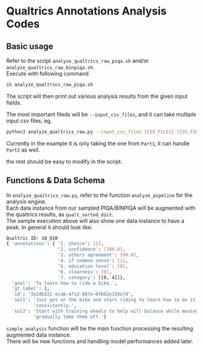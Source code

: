 # Qualtrics Annotations Analysis Codes

## Basic usage
Refer to the script `analyze_qualtrics_raw_piqa.sh` and/or `analyze_qualtrics_raw_binpiqa.sh`.  
Execute with following command
```bash
sh analyze_qualtrics_raw_piqa.sh
```
The script will then print out various analysis results from the given input fields.  

The most important fileds will be `--input_csv_files`, and it can take multiple input csv files, eg.
```bash
python3 analyze_qualtrics_raw.py --input_csv_files [CSV_FILE1] [CSV_FILE2] ... --[Other args] ...
```
Currently in the example it is only taking the one from `Part1`, it can handle `Part2` as well.  

the rest should be easy to modify in the script.

## Functions & Data Schema
In `analyze_qualtrics_raw.py`, refer to the function `analyze_pipeline` for the analysis engine.  
Each data instance from our sampled PIQA/BINPIQA will be augmented with the qualtrics results, as `qualt_sorted_dict`.  
The sample execution above will also show one data instance to have a peak. In general it should look like:

```bash
Qualtric ID: 10_Q10
{ 'annotations': { '1. choice': [1],
                   '2. confidence': [100.0],
                   '3. others agreement': [90.0],
                   '4. if common sense': [1],
                   '5. education level': [0],
                   '6. clearness': [0],
                   '7. category': [[0, 4]]},
  'goal': 'To learn how to ride a bike.',
  'gt_label': 1,
  'id': '3e2db322-eca6-4f1d-807e-0fb02e193e7d',
  'sol1': 'Just get on the bike and start riding to learn how to do it '
          'consistently.',
  'sol2': 'Start with training wheels to help will balance while moving then '
          'gradually take them off.'}
```

`simple_analysis` function will be the main function processing the resulting augmented data instance.  
There will be new functions and handling model performances added later.
